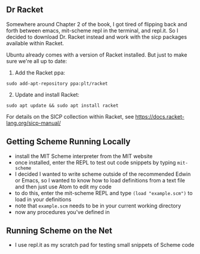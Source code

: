 ## Dr Racket

Somewhere around Chapter 2 of the book, I got tired of flipping back and forth between emacs, mit-scheme repl in the terminal, and repl.it. So I decided to download Dr. Racket instead and work with the sicp packages available within Racket.

Ubuntu already comes with a version of Racket installed. But just to make sure we're all up to date:

1. Add the Racket ppa:

```sudo add-apt-repository ppa:plt/racket```

2. Update and install Racket:

```sudo apt update && sudo apt install racket```

For details on the SICP collection within Racket, see https://docs.racket-lang.org/sicp-manual/


## Getting Scheme Running Locally

- install the MIT Scheme interpreter from the MIT website
- once installed, enter the REPL to test out code snippets by typing ```mit-scheme```
- I decided I wanted to write scheme outside of the recommended Edwin or Emacs, so I wanted to know how to load definitions from a text file and then just use Atom to edit my code
- to do this, enter the mit-scheme REPL and type ```(load "example.scm")``` to load in your definitions
- note that ```example.scm``` needs to be in your current working directory
- now any procedures you've defined in

## Running Scheme on the Net

- I use repl.it as my scratch pad for testing small snippets of Scheme code
